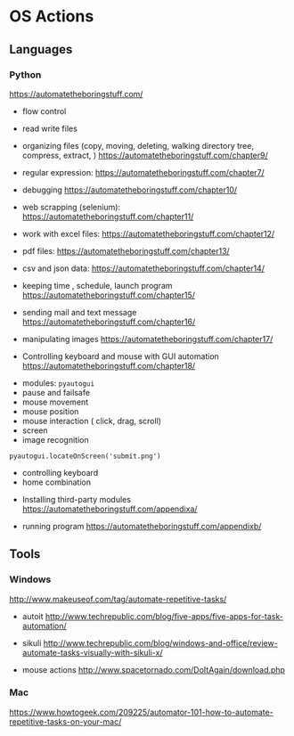 # OS Actions

## Languages

### Python
https://automatetheboringstuff.com/
* flow control
* read write files
* organizing files (copy, moving, deleting, walking directory tree, compress, extract, )
https://automatetheboringstuff.com/chapter9/

* regular expression:
https://automatetheboringstuff.com/chapter7/

* debugging
https://automatetheboringstuff.com/chapter10/

* web scrapping  (selenium):
https://automatetheboringstuff.com/chapter11/

* work with excel files:
https://automatetheboringstuff.com/chapter12/

* pdf files:
https://automatetheboringstuff.com/chapter13/

* csv and json data:
https://automatetheboringstuff.com/chapter14/

* keeping time , schedule, launch program
https://automatetheboringstuff.com/chapter15/

* sending mail and text message
https://automatetheboringstuff.com/chapter16/

* manipulating images
https://automatetheboringstuff.com/chapter17/

* Controlling keyboard and mouse with GUI automation
https://automatetheboringstuff.com/chapter18/
- modules: `pyautogui`
- pause and failsafe
- mouse movement
- mouse position
- mouse interaction ( click, drag, scroll)
- screen
- image recognition
```
pyautogui.locateOnScreen('submit.png')
```
- controlling keyboard
- home combination

* Installing third-party modules
https://automatetheboringstuff.com/appendixa/

* running program
https://automatetheboringstuff.com/appendixb/

## Tools

### Windows
http://www.makeuseof.com/tag/automate-repetitive-tasks/
* autoit
http://www.techrepublic.com/blog/five-apps/five-apps-for-task-automation/

* sikuli
http://www.techrepublic.com/blog/windows-and-office/review-automate-tasks-visually-with-sikuli-x/

* mouse actions
http://www.spacetornado.com/DoItAgain/download.php

### Mac

https://www.howtogeek.com/209225/automator-101-how-to-automate-repetitive-tasks-on-your-mac/
